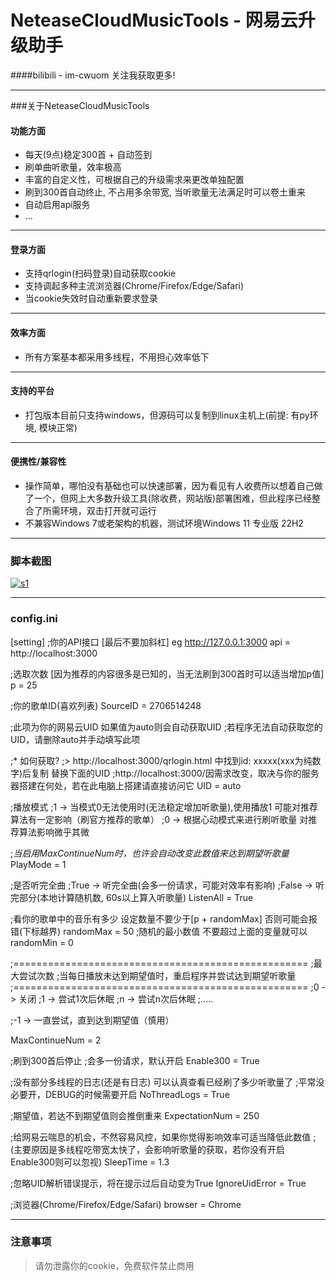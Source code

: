 # **NeteaseCloudMusicTools**   - 网易云升级助手

####bilibili - im-cwuom 关注我获取更多!

------------



###关于NeteaseCloudMusicTools
#### 功能方面
- 每天(9点)稳定300首 + 自动签到
- 刷单曲听歌量，效率极高
- 丰富的自定义性，可根据自己的升级需求来更改单独配置
- 刷到300首自动终止, 不占用多余带宽, 当听歌量无法满足时可以卷土重来
- 自动启用api服务
- ...
------------
#### 登录方面 
- 支持qrlogin(扫码登录)自动获取cookie
- 支持调起多种主流浏览器(Chrome/Firefox/Edge/Safari)
- 当cookie失效时自动重新要求登录
------------
#### 效率方面
- 所有方案基本都采用多线程，不用担心效率低下

------------

#### 支持的平台
- 打包版本目前只支持windows，但源码可以复制到linux主机上(前提: 有py环境, 模块正常)

------------

#### 便携性/兼容性
- 操作简单，哪怕没有基础也可以快速部署，因为看见有人收费所以想着自己做了一个，但网上大多数升级工具(除收费，网站版)部署困难，但此程序已经整合了所需环境，双击打开就可运行
- 不兼容Windows 7或老架构的机器，测试环境Windows 11 专业版 22H2


------------

### 脚本截图
[![s1](https://raw.githubusercontent.com/cwuom/netease-cloud-LV10/main/s1.png "s1")](https://raw.githubusercontent.com/cwuom/netease-cloud-LV10/main/s1.png "s1")


------------

### config.ini

[setting]
;你的API接口 [最后不要加斜杠] eg http://127.0.0.1:3000
api = http://localhost:3000

;选取次数 [因为推荐的内容很多是已知的，当无法刷到300首时可以适当增加p值]
p = 25

;你的歌单ID(喜欢列表)
SourceID = 2706514248



;此项为你的网易云UID 如果值为auto则会自动获取UID
;若程序无法自动获取您的UID，请删除auto并手动填写此项

;* 如何获取?
;> http://localhost:3000/qrlogin.html 中找到id: xxxxx(xxx为纯数字)后复制 替换下面的UID
;http://localhost:3000/因需求改变，取决与你的服务器搭建在何处，若在此电脑上搭建请直接访问它
UID = auto




;播放模式
;1 -> 当模式0无法使用时(无法稳定增加听歌量),使用播放1 可能对推荐算法有一定影响（刷官方推荐的歌单）
;0 -> 根据心动模式来进行刷听歌量 对推荐算法影响微乎其微

;*当启用MaxContinueNum时，也许会自动改变此数值来达到期望听歌量*
PlayMode = 1



;是否听完全曲
;True -> 听完全曲(会多一份请求，可能对效率有影响)
;False -> 听完部分(本地计算随机数, 60s以上算入听歌量)
ListenAll = True

;看你的歌单中的音乐有多少 设定数量不要少于[p + randomMax] 否则可能会报错(下标越界)
randomMax = 50
;随机的最小数值 不要超过上面的变量就可以
randomMin = 0

;===================================================
;最大尝试次数
;当每日播放未达到期望值时，重启程序并尝试达到期望听歌量
;===================================================
;0 -> 关闭
;1 -> 尝试1次后休眠
;n -> 尝试n次后休眠
;.....

;-1 -> 一直尝试，直到达到期望值（慎用）

MaxContinueNum = 2




;刷到300首后停止
;会多一份请求，默认开启
Enable300 = True

;没有部分多线程的日志(还是有日志) 可以认真查看已经刷了多少听歌量了
;平常没必要开，DEBUG的时候需要开启
NoThreadLogs = True

;期望值，若达不到期望值则会推倒重来
ExpectationNum = 250


;给网易云喘息的机会，不然容易风控，如果你觉得影响效率可适当降低此数值
;(主要原因是多线程吃带宽太快了，会影响听歌量的获取，若你没有开启Enable300则可以忽视)
SleepTime = 1.3

;忽略UID解析错误提示，将在提示过后自动变为True
IgnoreUidError = True

;浏览器(Chrome/Firefox/Edge/Safari)
browser = Chrome

------------

### 注意事项
> 请勿泄露你的cookie，免费软件禁止商用
